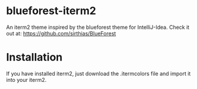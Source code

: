 blueforest-iterm2
=================

An iterm2 theme inspired by the blueforest theme for IntelliJ-Idea. Check it out at: https://github.com/sirthias/BlueForest

Installation
============
If you have installed iterm2, just download the .itermcolors file and import it into your iterm2.
